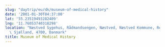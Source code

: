 ```yaml
---
slug: "daytrip/eu/dk/museum-of-medical-history"
date: '2001-01-30T04:37:00'
lat: '55.23519493282409'
lng: '11.76053740318298'
location: "Næstved Sygehus, Rådmandsengen, Næstved, Næstved Kommune, Region\
  \ Sjælland, 4700, Danmark"
title: Museum of Medical History
---
```



